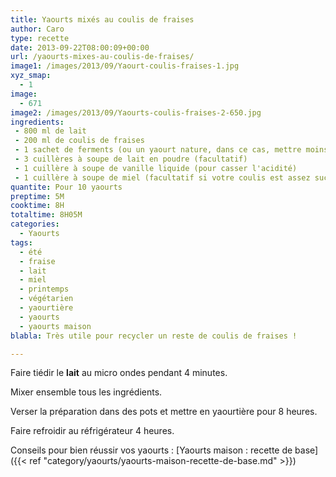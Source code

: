 ```yaml
---
title: Yaourts mixés au coulis de fraises
author: Caro
type: recette
date: 2013-09-22T08:00:09+00:00
url: /yaourts-mixes-au-coulis-de-fraises/
image1: /images/2013/09/Yaourt-coulis-fraises-1.jpg
xyz_smap:
  - 1
image:
  - 671
image2: /images/2013/09/Yaourts-coulis-fraises-2-650.jpg
ingredients:
 - 800 ml de lait
 - 200 ml de coulis de fraises
 - 1 sachet de ferments (ou un yaourt nature, dans ce cas, mettre moins de lait)
 - 3 cuillères à soupe de lait en poudre (facultatif)
 - 1 cuillère à soupe de vanille liquide (pour casser l'acidité)
 - 1 cuillère à soupe de miel (facultatif si votre coulis est assez sucré et/ou pas acide)
quantite: Pour 10 yaourts
preptime: 5M
cooktime: 8H
totaltime: 8H05M
categories:
  - Yaourts
tags:
  - été
  - fraise
  - lait
  - miel
  - printemps
  - végétarien
  - yaourtière
  - yaourts
  - yaourts maison
blabla: Très utile pour recycler un reste de coulis de fraises !

---
```

Faire tiédir le **lait** au micro ondes pendant 4 minutes.

Mixer ensemble tous les ingrédients.

Verser la préparation dans des pots et mettre en yaourtière pour 8 heures.

Faire refroidir au réfrigérateur 4 heures.

Conseils pour bien réussir vos yaourts : [Yaourts maison : recette de base]({{< ref "category/yaourts/yaourts-maison-recette-de-base.md" >}})
